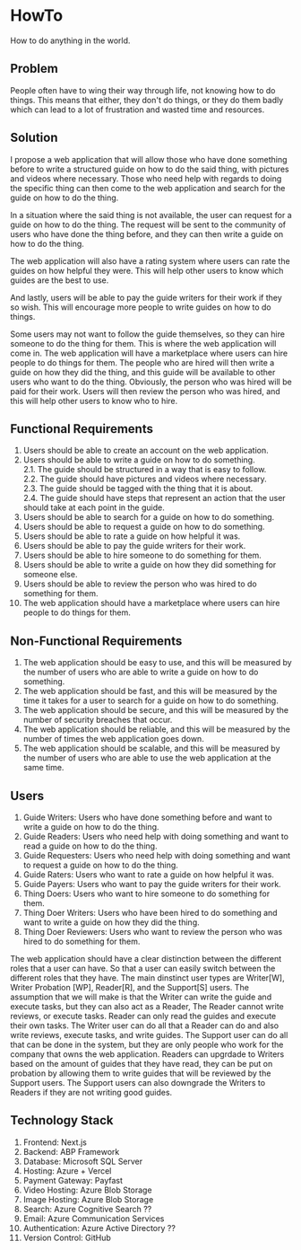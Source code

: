 # HowTo

How to do anything in the world. 

## Problem

People often have to wing their way through life, not knowing how to do things. This means that either, they don't do things, or they do them badly which can lead to a lot of frustration and wasted time and resources.

## Solution

I propose a web application that will allow those who have done something before to write a structured guide on how to do the said thing, with pictures and videos where necessary. Those who need help with regards to doing the specific thing can then come to the web application and search for the guide on how to do the thing. 

In a situation where the said thing is not available, the user can request for a guide on how to do the thing. The request will be sent to the community of users who have done the thing before, and they can then write a guide on how to do the thing.

The web application will also have a rating system where users can rate the guides on how helpful they were. This will help other users to know which guides are the best to use.

And lastly, users will be able to pay the guide writers for their work if they so wish. This will encourage more people to write guides on how to do things.

Some users may not want to follow the guide themselves, so they can hire someone to do the thing for them. This is where the web application will come in. The web application will have a marketplace where users can hire people to do things for them. The people who are hired will then write a guide on how they did the thing, and this guide will be available to other users who want to do the thing. Obviously, the person who was hired will be paid for their work. Users will then review the person who was hired, and this will help other users to know who to hire.

## Functional Requirements

1. Users should be able to create an account on the web application.
2. Users should be able to write a guide on how to do something.  
2.1. The guide should be structured in a way that is easy to follow.  
2.2. The guide should have pictures and videos where necessary.  
2.3. The guide should be tagged with the thing that it is about.  
2.4. The guide should have steps that represent an action that the user should take at each point in the guide.  
3. Users should be able to search for a guide on how to do something.
4. Users should be able to request a guide on how to do something.
5. Users should be able to rate a guide on how helpful it was.
6. Users should be able to pay the guide writers for their work.
7. Users should be able to hire someone to do something for them.
8. Users should be able to write a guide on how they did something for someone else.
9. Users should be able to review the person who was hired to do something for them.
10. The web application should have a marketplace where users can hire people to do things for them. 

## Non-Functional Requirements

1. The web application should be easy to use, and this will be measured by the number of users who are able to write a guide on how to do something.
2. The web application should be fast, and this will be measured by the time it takes for a user to search for a guide on how to do something.
3. The web application should be secure, and this will be measured by the number of security breaches that occur.
4. The web application should be reliable, and this will be measured by the number of times the web application goes down.
5. The web application should be scalable, and this will be measured by the number of users who are able to use the web application at the same time.

## Users

1. Guide Writers: Users who have done something before and want to write a guide on how to do the thing.
2. Guide Readers: Users who need help with doing something and want to read a guide on how to do the thing.
3. Guide Requesters: Users who need help with doing something and want to request a guide on how to do the thing.
4. Guide Raters: Users who want to rate a guide on how helpful it was.
5. Guide Payers: Users who want to pay the guide writers for their work.
6. Thing Doers: Users who want to hire someone to do something for them.
7. Thing Doer Writers: Users who have been hired to do something and want to write a guide on how they did the thing.
8. Thing Doer Reviewers: Users who want to review the person who was hired to do something for them.

The web application should have a clear distinction between the different roles that a user can have. So that a user can easily switch between the different roles that they have. The main dinstinct user types are Writer[W], Writer Probation [WP], Reader[R], and the Support[S] users. The assumption that we will make is that the Writer can write the guide and execute tasks, but they can also act as a Reader, The Reader cannot write reviews, or execute tasks. Reader can only read the guides and execute their own tasks. The Writer user can do all that a Reader can do and also write reviews, execute tasks, and write guides. The Support user can do all that can be done in the system, but they are only people who work for the company that owns the web application. Readers can upgrdade to Writers based on the amount of guides that they have read, they can be put on probation by allowing them to write guides that will be reviewed by the Support users. The Support users can also downgrade the Writers to Readers if they are not writing good guides.

## Technology Stack

1. Frontend: Next.js
2. Backend: ABP Framework
3. Database: Microsoft SQL Server
4. Hosting: Azure + Vercel
5. Payment Gateway: Payfast
6. Video Hosting: Azure Blob Storage
7. Image Hosting: Azure Blob Storage
8. Search: Azure Cognitive Search ?? 
9. Email: Azure Communication Services
10. Authentication: Azure Active Directory ??
11. Version Control: GitHub